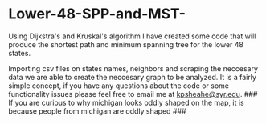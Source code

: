# Lower-48-SPP-and-MST-
Using Dijkstra's and Kruskal's algorithm I have created some code that will produce the shortest path and minimum spanning tree for the lower 48 states.  

Importing csv files on states names, neighbors and scraping the neccesary data we are able to create the neccesary graph to be analyzed. 
It is a fairly simple concept, if you have any questions about the code or some functionality issues please feel free to email me at 
kpsheahe@syr.edu. ### If you are curious to why michigan looks oddly shaped on the map, it is because people from michigan are oddly shaped ###

